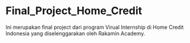# Final_Project_Home_Credit
Ini merupakan final project dari program Virual Internship di Home Credit Indonesia yang diselenggarakan oleh Rakamin Academy.
